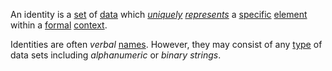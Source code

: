 An identity is a [set](https://github.com/gcassel/Modular-Organization-Terminology/blob/master/terms/set.md) of [data](https://github.com/gcassel/Modular-Organization-Terminology/blob/master/terms/data.md) which *[uniquely](https://github.com/gcassel/Modular-Organization-Terminology/blob/master/terms/unique.md) [represents](https://github.com/gcassel/Modular-Organization-Terminology/blob/master/terms/representation.md)* a [specific](https://github.com/gcassel/Modular-Organization-Terminology/blob/master/terms/identifiable.md) [element](https://github.com/gcassel/Modular-Organization-Terminology/blob/master/terms/element.md) within a [formal](https://github.com/gcassel/Modular-Organization-Terminology/blob/master/terms/form.md) [context](https://github.com/gcassel/Modular-Organization-Terminology/blob/master/terms/context.md).

Identities are often *verbal* [names](https://github.com/gcassel/Modular-Organization-Terminology/blob/master/terms/name.md).  However, they may consist of any [type](https://github.com/gcassel/Modular-Organization-Terminology/blob/master/terms/type.md) of data sets including *alphanumeric* or *binary* *strings*.  

